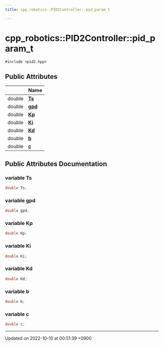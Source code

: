 ```yaml
---
title: cpp_robotics::PID2Controller::pid_param_t

---
```


# cpp_robotics::PID2Controller::pid_param_t






`#include <pid2.hpp>`

## Public Attributes

|                | Name           |
| -------------- | -------------- |
| double | **[Ts](/cpp_robotics/doxybook/Classes/structcpp__robotics_1_1PID2Controller_1_1pid__param__t/#variable-ts)**  |
| double | **[gpd](/cpp_robotics/doxybook/Classes/structcpp__robotics_1_1PID2Controller_1_1pid__param__t/#variable-gpd)**  |
| double | **[Kp](/cpp_robotics/doxybook/Classes/structcpp__robotics_1_1PID2Controller_1_1pid__param__t/#variable-kp)**  |
| double | **[Ki](/cpp_robotics/doxybook/Classes/structcpp__robotics_1_1PID2Controller_1_1pid__param__t/#variable-ki)**  |
| double | **[Kd](/cpp_robotics/doxybook/Classes/structcpp__robotics_1_1PID2Controller_1_1pid__param__t/#variable-kd)**  |
| double | **[b](/cpp_robotics/doxybook/Classes/structcpp__robotics_1_1PID2Controller_1_1pid__param__t/#variable-b)**  |
| double | **[c](/cpp_robotics/doxybook/Classes/structcpp__robotics_1_1PID2Controller_1_1pid__param__t/#variable-c)**  |

## Public Attributes Documentation

### variable Ts

```cpp
double Ts;
```


### variable gpd

```cpp
double gpd;
```


### variable Kp

```cpp
double Kp;
```


### variable Ki

```cpp
double Ki;
```


### variable Kd

```cpp
double Kd;
```


### variable b

```cpp
double b;
```


### variable c

```cpp
double c;
```


-------------------------------

Updated on 2022-10-10 at 00:51:39 +0900